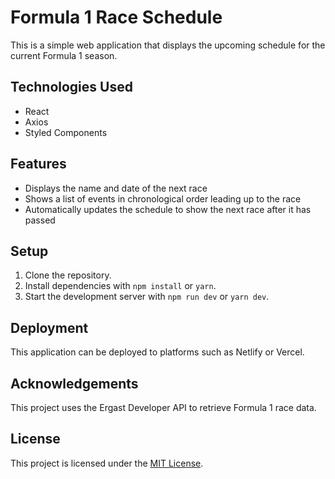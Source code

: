 # Formula 1 Race Schedule

This is a simple web application that displays the upcoming schedule for the current Formula 1 season.

## Technologies Used

- React
- Axios
- Styled Components

## Features

- Displays the name and date of the next race
- Shows a list of events in chronological order leading up to the race
- Automatically updates the schedule to show the next race after it has passed

## Setup

1. Clone the repository.
2. Install dependencies with `npm install` or `yarn`.
3. Start the development server with `npm run dev` or `yarn dev`.

## Deployment

This application can be deployed to platforms such as Netlify or Vercel.

## Acknowledgements

This project uses the Ergast Developer API to retrieve Formula 1 race data.

## License

This project is licensed under the [MIT License](https://opensource.org/licenses/MIT).
